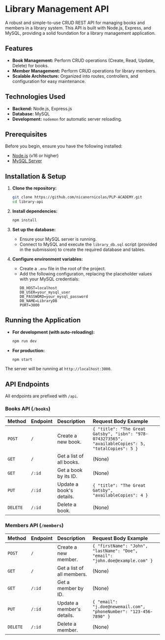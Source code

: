 # Library Management API

A robust and simple-to-use CRUD REST API for managing books and members in a library system. This API is built with Node.js, Express, and MySQL, providing a solid foundation for a library management application.

## Features

- **Book Management:** Perform CRUD operations (Create, Read, Update, Delete) for books.
- **Member Management:** Perform CRUD operations for library members.
- **Scalable Architecture:** Organized into routes, controllers, and configuration for easy maintenance.

## Technologies Used

- **Backend:** Node.js, Express.js
- **Database:** MySQL
- **Development:** `nodemon` for automatic server reloading.

## Prerequisites

Before you begin, ensure you have the following installed:

- [Node.js](https://nodejs.org/) (v16 or higher)
- [MySQL Server](https://www.mysql.com/downloads/)

## Installation & Setup

1.  **Clone the repository:**
    ```sh
    git clone https://github.com/nicanornicolas/PLP-ACADEMY.git
    cd library-api
    ```

2.  **Install dependencies:**
    ```sh
    npm install
    ```

3.  **Set up the database:**
    - Ensure your MySQL server is running.
    - Connect to MySQL and execute the `library_db.sql` script (provided in the submission) to create the required database and tables.

4.  **Configure environment variables:**
    - Create a `.env` file in the root of the project.
    - Add the following configuration, replacing the placeholder values with your MySQL credentials:
      ```
      DB_HOST=localhost
      DB_USER=your_mysql_user
      DB_PASSWORD=your_mysql_password
      DB_NAME=LibraryDB
      PORT=3000
      ```

## Running the Application

-   **For development (with auto-reloading):**
    ```sh
    npm run dev
    ```

-   **For production:**
    ```sh
    npm start
    ```

The server will be running at `http://localhost:3000`.

## API Endpoints

All endpoints are prefixed with `/api`.

### Books API (`/books`)

| Method | Endpoint | Description             | Request Body Example                                                 |
| :----- | :------- | :---------------------- | :------------------------------------------------------------------- |
| `POST` | `/`      | Create a new book.      | `{ "title": "The Great Gatsby", "isbn": "978-0743273565", "availableCopies": 5, "totalCopies": 5 }` |
| `GET`  | `/`      | Get a list of all books.| (None)                                                               |
| `GET`  | `/:id`   | Get a book by its ID.   | (None)                                                               |
| `PUT`  | `/:id`   | Update a book's details.| `{ "title": "The Great Gatsby", "availableCopies": 4 }`              |
| `DELETE`| `/:id`   | Delete a book.          | (None)                                                               |

### Members API (`/members`)

| Method | Endpoint | Description              | Request Body Example                                                 |
| :----- | :------- | :----------------------- | :------------------------------------------------------------------- |
| `POST` | `/`      | Create a new member.     | `{ "firstName": "John", "lastName": "Doe", "email": "john.doe@example.com" }` |
| `GET`  | `/`      | Get a list of all members.| (None)                                                               |
| `GET`  | `/:id`   | Get a member by ID.      | (None)                                                               |
| `PUT`  | `/:id`   | Update a member's details.| `{ "email": "j.doe@newemail.com", "phoneNumber": "123-456-7890" }` |
| `DELETE`| `/:id`   | Delete a member.         | (None)                                                               |